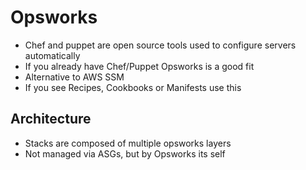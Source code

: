 # Opsworks

* Chef and puppet are open source tools used to configure servers automatically
* If you already have Chef/Puppet Opsworks is a good fit
* Alternative to AWS SSM
* If you see Recipes, Cookbooks or Manifests use this

## Architecture

* Stacks are composed of multiple opsworks layers
* Not managed via ASGs, but by Opsworks its self